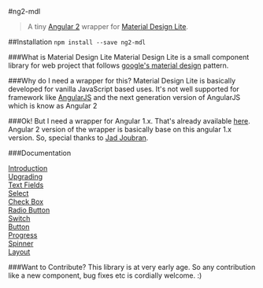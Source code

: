 #ng2-mdl
>A tiny [Angular 2](http://angular.io) wrapper for [Material Design Lite](http://getmdl.io).

##Installation
`npm install --save ng2-mdl`

###What is Material Design Lite
Material Design Lite is a small component library for web project that follows [google's material design](https://www.google.com/design/spec/material-design/introduction.html) pattern.

###Why do I need a wrapper for this?
Material Design Lite is basically developed for vanilla JavaScript based uses. It's not well supported for framework like [AngularJS](https://angularjs.org/) and the next generation version of AngularJS which is know as Angular 2

###Ok! But I need a wrapper for Angular 1.x.
That's already available [here](https://github.com/jadjoubran/angular-material-design-lite). Angular 2 version of the wrapper is basically base on this angular 1.x version. So, special thanks to [Jad Joubran](https://github.com/jadjoubran).

###Documentation

[Introduction](https://sabbirrahman.github.io/ng2-mdl)  
[Upgrading](https://sabbirrahman.github.io/ng2-mdl/#/mdl-upgrade)  
[Text Fields](https://sabbirrahman.github.io/ng2-mdl/#/mdl-text-field)  
[Select](https://sabbirrahman.github.io/ng2-mdl/#/mdl-select)  
[Check Box](https://sabbirrahman.github.io/ng2-mdl/#/mdl-check-box)  
[Radio Button](https://sabbirrahman.github.io/ng2-mdl/#/mdl-radio)  
[Switch](https://sabbirrahman.github.io/ng2-mdl/#/mdl-switch)  
[Button](https://sabbirrahman.github.io/ng2-mdl/#/mdl-button)  
[Progress](https://sabbirrahman.github.io/ng2-mdl/#/mdl-progress)  
[Spinner](https://sabbirrahman.github.io/ng2-mdl/#/mdl-spinner)  
[Layout](https://sabbirrahman.github.io/ng2-mdl/#/mdl-layout)  

###Want to Contribute?
This library is at very early age. So any contribution like a new component, bug fixes etc is cordially welcome. :)
